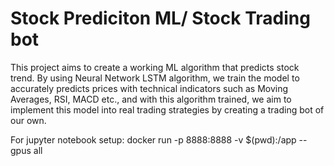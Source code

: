 # Stock Prediciton ML/ Stock Trading bot
This project aims to create a working ML algorithm that predicts stock trend. By using Neural Network LSTM algorithm, we train the model to accurately predicts prices with technical indicators such as Moving Averages, RSI, MACD etc., and with this algorithm trained, we aim to implement this model into real trading strategies by creating a trading bot of our own.


For jupyter notebook setup:
docker run -p 8888:8888 -v $(pwd):/app --gpus all <image-name>
